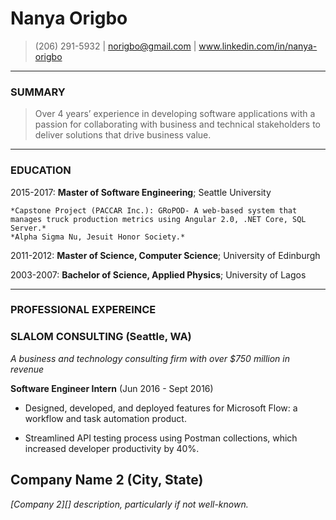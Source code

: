 Nanya Origbo
============
> (206) 291-5932 | norigbo@gmail.com | www.linkedin.com/in/nanya-origbo

----

### SUMMARY
> Over 4 years’ experience in developing software applications with a passion for collaborating with business and technical stakeholders to deliver solutions that drive business value.

----

### EDUCATION

2015-2017:   **Master of Software Engineering**; Seattle University

    *Capstone Project (PACCAR Inc.): GRoPOD- A web-based system that manages truck production metrics using Angular 2.0, .NET Core, SQL      Server.*
    *Alpha Sigma Nu, Jesuit Honor Society.*

2011-2012:   **Master of Science, Computer Science**; University of Edinburgh

2003-2007:   **Bachelor of Science, Applied Physics**; University of Lagos

---------
     
### PROFESSIONAL EXPEREINCE

### SLALOM CONSULTING (Seattle, WA)
*A business and technology consulting firm with over $750 million in revenue*

**Software Engineer Intern** (Jun 2016 - Sept 2016)

- Designed, developed, and deployed features for Microsoft Flow: a workflow and task automation product. 

- Streamlined API testing process using Postman collections, which increased developer productivity by 40%.

## Company Name 2 (City, State)
*[Company 2][] description, particularly if not well-known.*
